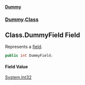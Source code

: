 #### [Dummy](./Home.md 'Home')
### [Dummy](./Dummy.md 'Dummy').[Class](./Dummy-Class.md 'Dummy.Class')
## Class.DummyField Field
Represents a [field](https://docs.microsoft.com/dotnet/csharp/programming-guide/classes-and-structs/fields 'https://docs.microsoft.com/dotnet/csharp/programming-guide/classes-and-structs/fields').  
```csharp
public int DummyField;
```
#### Field Value
[System.Int32](https://docs.microsoft.com/dotnet/api/System.Int32 'System.Int32')  
